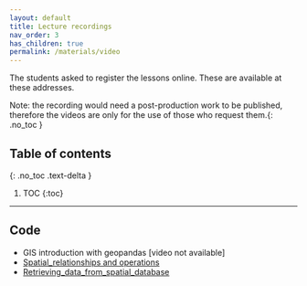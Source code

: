 ```yaml
---
layout: default
title: Lecture recordings
nav_order: 3
has_children: true
permalink: /materials/video
---
```

The students asked to register the lessons online.
These are available at these addresses.

Note: the recording would need a post-production work to be published, therefore the videos are only for the use of those who request them.{: .no_toc }

## Table of contents
{: .no_toc .text-delta }

1. TOC
{:toc}

---
## Code
- GIS introduction with geopandas [video not available]
- [Spatial_relationships and operations](https://drive.google.com/file/d/1FzCO5CEgs08kMDQQOuecqlV1fry0fkzV/view?usp=sharing)
- [Retrieving_data_from_spatial_database](https://drive.google.com/file/d/1FzCO5CEgs08kMDQQOuecqlV1fry0fkzV/view?usp=sharing)